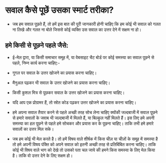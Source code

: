 # सवाल कैसे पूछें उसका स्मार्ट तरीका?

* जब हम सवाल पूछते हैं, तो हमें इस बात की पूरी जानकारी होनी चाहिए कि हम कोई भी सवाल को गलत ना लिखे और गलत ना बोले जिससे कोई व्यक्ति उस सवाल का उत्तर देने में सक्षम ना हो। 
  
## हमे किसी से पूछने पहले जैसे:
* ई-मेल द्वारा, या किसी समाचार समूह में, या वेबसाइट चैट बोर्ड पर कोई समस्या का सवाल पूछने से पहले, निम्न कार्य करना चाहिए:-
* गूगल पर सवाल के उत्तर खोजने का प्रयास करना चाहिए।

* मैनुअल पढ़कर भी सवाल के उत्तर खोजने का प्रयास करना चाहिए।

* किसी कुशल मित्र से पूछकर सवाल के उत्तर खोजने का प्रयास करना चाहिए।

* यदि आप एक प्रोग्रामर हैं, तो स्रोत कोड पढ़कर उत्तर खोजने का प्रयास करना चाहिए।


* हमे अपना सवाल तैयार करने से पहले अच्छी तरह सोच लेना चाहिए क्योंकी जल्दबाजी में सवाल पूछने से हमारे सवालों के जवाब भी जल्दबाजी में मिलते हैं, या बिल्कुल नहीं मिलते हैं। इस लिए हमे अपनी समस्या का हल पूछने से पहले हमे सोचकर और प्रयास कर के पूछना चाहिए। ताकि तभी हमे हमारे सवालों का उत्तर मिल सके। 

* जब हम कोई भी मेल करते है। तो हमें विषय वाले शीर्षक में किस चीज़ या चीज़ों के समूह में समस्या है तो हमे अपनी विषय पंक्ति को अपने सवाल को इतनी अच्छी तरह से प्रतिबिंबित करना चाहिए। ताकि कोई भी विषय वाले भाग को देखे तो उसको पता चल जाये की हमने किस समस्या के लिए मेल किया है। ताकि वो उत्तर देने के लिए सक्षम हो। 


 

